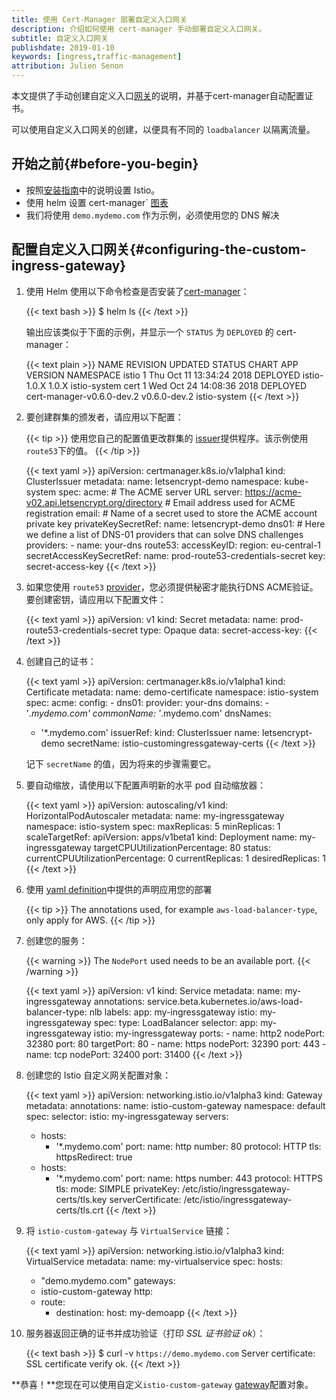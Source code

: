 ```yaml
---
title: 使用 Cert-Manager 部署自定义入口网关
description: 介绍如何使用 cert-manager 手动部署自定义入口网关。
subtitle: 自定义入口网关
publishdate: 2019-01-10
keywords: [ingress,traffic-management]
attribution: Julien Senon
---
```


本文提供了手动创建自定义入口[网关](/zh/docs/reference/config/networking/v1alpha3/gateway/)的说明，并基于cert-manager自动配置证书。

可以使用自定义入口网关的创建，以便具有不同的 `loadbalancer` 以隔离流量。

## 开始之前{#before-you-begin}

* 按照[安装指南](/zh/docs/setup/)中的说明设置 Istio。
* 使用 helm 设置 cert-manager` [图表](https://github.com/helm/charts/tree/master/stable/cert-manager#installing-the-chart)
* 我们将使用 `demo.mydemo.com` 作为示例，必须使用您的 DNS 解决

## 配置自定义入口网关{#configuring-the-custom-ingress-gateway}

1. 使用 Helm 使用以下命令检查是否安装了[cert-manager](https://github.com/helm/charts/tree/master/stable/cert-manager)：

    {{< text bash >}}
    $ helm ls
    {{< /text >}}

    输出应该类似于下面的示例，并显示一个 `STATUS` 为 `DEPLOYED` 的 cert-manager：

    {{< text plain >}}
    NAME   REVISION UPDATED                  STATUS   CHART                     APP VERSION   NAMESPACE
    istio     1     Thu Oct 11 13:34:24 2018 DEPLOYED istio-1.0.X               1.0.X         istio-system
    cert      1     Wed Oct 24 14:08:36 2018 DEPLOYED cert-manager-v0.6.0-dev.2 v0.6.0-dev.2  istio-system
    {{< /text >}}

1. 要创建群集的颁发者，请应用以下配置：

    {{< tip >}}
    使用您自己的配置值更改群集的 [issuer](https://cert-manager.readthedocs.io/en/latest/reference/issuers.html#issuers)提供程序。该示例使用`route53`下的值。
    {{< /tip >}}

    {{< text yaml >}}
    apiVersion: certmanager.k8s.io/v1alpha1
    kind: ClusterIssuer
    metadata:
      name: letsencrypt-demo
      namespace: kube-system
    spec:
      acme:
        # The ACME server URL
        server: https://acme-v02.api.letsencrypt.org/directory
        # Email address used for ACME registration
        email: <REDACTED>
        # Name of a secret used to store the ACME account private key
        privateKeySecretRef:
          name: letsencrypt-demo
        dns01:
          # Here we define a list of DNS-01 providers that can solve DNS challenges
          providers:
          - name: your-dns
            route53:
              accessKeyID: <REDACTED>
              region: eu-central-1
              secretAccessKeySecretRef:
                name: prod-route53-credentials-secret
                key: secret-access-key
    {{< /text >}}

1. 如果您使用 `route53` [provider](https://cert-manager.readthedocs.io/en/latest/tasks/acme/configuring-dns01/route53.html)，您必须提供秘密才能执行DNS ACME验证。要创建密钥，请应用以下配置文件：

    {{< text yaml >}}
    apiVersion: v1
    kind: Secret
    metadata:
      name: prod-route53-credentials-secret
    type: Opaque
    data:
      secret-access-key: <REDACTED BASE64>
    {{< /text >}}

1. 创建自己的证书：

    {{< text yaml >}}
    apiVersion: certmanager.k8s.io/v1alpha1
    kind: Certificate
    metadata:
      name: demo-certificate
      namespace: istio-system
    spec:
      acme:
        config:
        - dns01:
            provider: your-dns
          domains:
          - '*.mydemo.com'
      commonName: '*.mydemo.com'
      dnsNames:
      - '*.mydemo.com'
      issuerRef:
        kind: ClusterIssuer
        name: letsencrypt-demo
      secretName: istio-customingressgateway-certs
    {{< /text >}}

    记下 `secretName` 的值，因为将来的步骤需要它。

1. 要自动缩放，请使用以下配置声明新的水平 pod 自动缩放器：

    {{< text yaml >}}
    apiVersion: autoscaling/v1
    kind: HorizontalPodAutoscaler
    metadata:
      name: my-ingressgateway
      namespace: istio-system
    spec:
      maxReplicas: 5
      minReplicas: 1
      scaleTargetRef:
        apiVersion: apps/v1beta1
        kind: Deployment
        name: my-ingressgateway
      targetCPUUtilizationPercentage: 80
    status:
      currentCPUUtilizationPercentage: 0
      currentReplicas: 1
      desiredReplicas: 1
    {{< /text >}}

1. 使用 [yaml definition](/blog/2019/custom-ingress-gateway/deployment-custom-ingress.yaml)中提供的声明应用您的部署

    {{< tip >}}
    The annotations used, for example `aws-load-balancer-type`, only apply for AWS.
    {{< /tip >}}

1. 创建您的服务：

    {{< warning >}}
    The `NodePort` used needs to be an available port.
    {{< /warning >}}

    {{< text yaml >}}
    apiVersion: v1
    kind: Service
    metadata:
      name: my-ingressgateway
      annotations:
        service.beta.kubernetes.io/aws-load-balancer-type: nlb
      labels:
        app: my-ingressgateway
        istio: my-ingressgateway
    spec:
      type: LoadBalancer
      selector:
        app: my-ingressgateway
        istio: my-ingressgateway
      ports:
        -
          name: http2
          nodePort: 32380
          port: 80
          targetPort: 80
        -
          name: https
          nodePort: 32390
          port: 443
        -
          name: tcp
          nodePort: 32400
          port: 31400
    {{< /text >}}

1. 创建您的 Istio 自定义网关配置对象：

    {{< text yaml >}}
    apiVersion: networking.istio.io/v1alpha3
    kind: Gateway
    metadata:
      annotations:
      name: istio-custom-gateway
      namespace: default
    spec:
      selector:
        istio: my-ingressgateway
      servers:
      - hosts:
        - '*.mydemo.com'
        port:
          name: http
          number: 80
          protocol: HTTP
        tls:
          httpsRedirect: true
      - hosts:
        - '*.mydemo.com'
        port:
          name: https
          number: 443
          protocol: HTTPS
        tls:
          mode: SIMPLE
          privateKey: /etc/istio/ingressgateway-certs/tls.key
          serverCertificate: /etc/istio/ingressgateway-certs/tls.crt
    {{< /text >}}

1. 将 `istio-custom-gateway` 与 `VirtualService` 链接：

    {{< text yaml >}}
    apiVersion: networking.istio.io/v1alpha3
    kind: VirtualService
    metadata:
      name: my-virtualservice
    spec:
      hosts:
      - "demo.mydemo.com"
      gateways:
      - istio-custom-gateway
      http:
      - route:
        - destination:
            host: my-demoapp
    {{< /text >}}

1. 服务器返回正确的证书并成功验证（打印 _SSL 证书验证 ok_）：

    {{< text bash >}}
    $ curl -v `https://demo.mydemo.com`
    Server certificate:
      SSL certificate verify ok.
    {{< /text >}}

**恭喜！**您现在可以使用自定义`istio-custom-gateway` [gateway](/zh/docs/reference/config/networking/v1alpha3/gateway/)配置对象。
